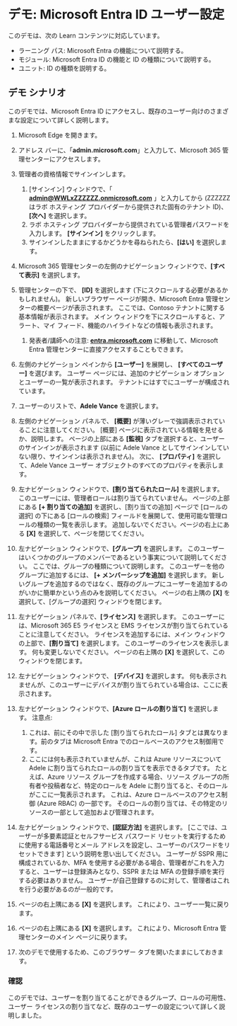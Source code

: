 <!---
---
デモ: タイトル: 'Microsoft Entra ID ユーザー設定を調べる' ラーニング パス/モジュール/ユニット: 'ラーニング パス: Microsoft Entra の機能について説明する; モジュール 1: Microsoft Entra ID の機能と ID の種類について説明する; ユニット 3: Microsoft Entra の ID の種類を説明する'
---
--->

# デモ: Microsoft Entra ID ユーザー設定

このデモは、次の Learn コンテンツに対応しています。

- ラーニング パス: Microsoft Entra の機能について説明する。
- モジュール: Microsoft Entra ID の機能と ID の種類について説明する。
- ユニット: ID の種類を説明する。

## デモ シナリオ

このデモでは、Microsoft Entra ID にアクセスし、既存のユーザー向けのさまざまな設定について詳しく説明します。

1. Microsoft Edge を開きます。

1. アドレス バーに、「**admin.microsoft.com**」と入力して、Microsoft 365 管理センターにアクセスします。

1. 管理者の資格情報でサインインします。
    1. [サインイン] ウィンドウで、「 **admin@WWLxZZZZZZ.onmicrosoft.com** 」と入力してから (ZZZZZZ はラボ ホスティング プロバイダーから提供された固有のテナント ID)、 **[次へ]** を選択します。
    1. ラボ ホスティング プロバイダーから提供されている管理者パスワードを入力します。 **[サインイン]** をクリックします。
    1. サインインしたままにするかどうかを尋ねられたら、**[はい]** を選択します。

1. Microsoft 365 管理センターの左側のナビゲーション ウィンドウで、**[すべて表示]** を選択します。

1. 管理センターの下で、 **[ID]** を選択します (下にスクロールする必要があるかもしれません)。  新しいブラウザー ページが開き、Microsoft Entra 管理センターの概要ページが表示されます。 ここでは、Contoso テナントに関する基本情報が表示されます。 メイン ウィンドウを下にスクロールすると、アラート、マイ フィード、機能のハイライトなどの情報も表示されます。  
    1. 発表者/講師への注意: **[entra.microsoft.com](https://entra.microsoft.com)** に移動して、Microsoft Entra 管理センターに直接アクセスすることもできます。

1. 左側のナビゲーション ペインから **[ユーザー]** を展開し、 **[すべてのユーザー]** を選びます。  ユーザー ページには、追加のナビゲーション オプションとユーザーの一覧が表示されます。 テナントにはすでにユーザーが構成されています。

1. ユーザーのリストで、**Adele Vance** を選択します。

1. 左側のナビゲーション パネルで、 **[概要]** が薄いグレーで強調表示されていることに注意してください。  [概要] ページに表示されている情報を見せるか、説明します。  ページの上部にある **[監視]** タブを選択すると、ユーザーのサインインが表示されます (以前に Adele Vance としてサインインしていない限り、サインインは表示されません)。  次に、 **[プロパティ]** を選択して、Adele Vance ユーザー オブジェクトのすべてのプロパティを表示します。

1. 左ナビゲーション ウィンドウで、**[割り当てられたロール]** を選択します。  このユーザーには、管理者ロールは割り当てられていません。  ページの上部にある **[+ 割り当ての追加]** を選択し、[割り当ての追加] ページで [ロールの選択] の下にある [ロールの検索] フィールドを展開して、使用可能な管理ロールの種類の一覧を表示します。  追加しないでください。ページの右上にある **[X]** を選択して、ページを閉じてください。

1. 左ナビゲーション ウィンドウで、**[グループ]** を選択します。  このユーザーはいくつかのグループのメンバーであるという事実について説明してください。  ここでは、グループの種類について説明します。  このユーザーを他のグループに追加するには、 **[+ メンバーシップを追加]** を選択します。  新しいグループを追加するのではなく、既存のグループにユーザーを追加するのがいかに簡単かという点のみを説明してください。 ページの右上隅の **[X]** を選択して、[グループの選択] ウィンドウを閉じます。

1. 左ナビゲーション パネルで、**[ライセンス]** を選択します。 このユーザーには、Microsoft 365 E5 ライセンスと EMS ライセンスが割り当てられていることに注意してください。  ライセンスを追加するには、メイン ウィンドウの上部で、**[割り当て]** を選択します。  このユーザーのライセンスを表示します。 何も変更しないでください。  ページの右上隅の **[X]** を選択して、このウィンドウを閉じます。

1. 左ナビゲーション ウィンドウで、 **[デバイス]** を選択します。  何も表示されませんが、このユーザーにデバイスが割り当てられている場合は、ここに表示されます。

1. 左ナビゲーション ウィンドウで、**[Azure ロールの割り当て]** を選択します。  注意点:
    1. これは、前にその中で示した [割り当てられたロール] タブとは異なります。前のタブは Microsoft Entra でのロールベースのアクセス制御用です。
    1. ここには何も表示されていませんが、これは Azure リソースについて Adele に割り当てられたロールの割り当てを表示できるタブです。 たとえば、Azure リソース グループを作成する場合、リソース グループの所有者や投稿者など、特定のロールを Adele に割り当てると、そのロールがここに一覧表示されます。 これは、Azure ロールベースのアクセス制御 (Azure RBAC) の一部です。 そのロールの割り当ては、その特定のリソースの一部として追加および管理されます。

1. 左ナビゲーション ウィンドウで、**[認証方法]** を選択します。  [ここでは、ユーザーが多要素認証とセルフサービス パスワード リセットを実行するために使用する電話番号とメール アドレスを設定し、ユーザーのパスワードをリセットできます] という説明を思い出してください。 ユーザーが SSPR 用に構成されているか、MFA を使用する必要がある場合、管理者がこれを入力すると、ユーザーは登録済みとなり、SSPR または MFA の登録手順を実行する必要はありません。  ユーザーが自己登録するのに対して、管理者はこれを行う必要があるのが一般的です。

1. ページの右上隅にある **[X]** を選択します。 これにより、ユーザー一覧に戻ります。

1. ページの右上隅にある **[X]** を選択します。 これにより、Microsoft Entra 管理センターのメイン ページに戻ります。

1. 次のデモで使用するため、このブラウザー タブを開いたままにしておきます。

### 確認

このデモでは、ユーザーを割り当てることができるグループ、ロールの可用性、ユーザー ライセンスの割り当てなど、既存のユーザーの設定について詳しく説明しました。
